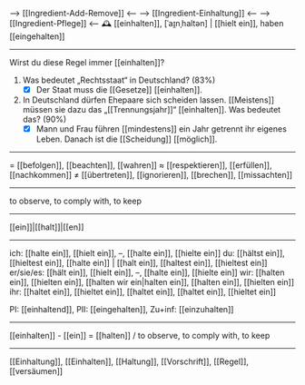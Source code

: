 --> [[Ingredient-Add-Remove]] <--
--> [[Ingredient-Einhaltung]] <--
--> [[Ingredient-Pflege]] <--
🕰️ [[einhalten]], [ˈaɪ̯nˌhaltən] | [[hielt ein]], haben [[eingehalten]]

---
Wirst du diese Regel immer [[einhalten]]?


1. Was bedeutet „Rechtsstaat“ in Deutschland? (83%)
	- [x] Der Staat muss die [[Gesetze]] [[einhalten]].

2. In Deutschland dürfen Ehepaare sich scheiden lassen. [[Meistens]] müssen sie dazu das „[[Trennungsjahr]]“ [[einhalten]]. Was bedeutet das? (90%)
	- [x] Mann und Frau führen [[mindestens]] ein Jahr getrennt ihr eigenes Leben. Danach ist die [[Scheidung]] [[möglich]].

---
= [[befolgen]], [[beachten]], [[wahren]]
≈ [[respektieren]], [[erfüllen]], [[nachkommen]]
≠ [[übertreten]], [[ignorieren]], [[brechen]], [[missachten]]

---
to observe, to comply with, to keep

---
[[ein]]|[[halt]]|[[en]]

---
ich: [[halte ein]], [[hielt ein]], –, [[halte ein]], [[hielte ein]]
du: [[hältst ein]], [[hieltest ein]], [[halte ein]] | [[halt ein]], [[haltest ein]], [[hieltest ein]]
er/sie/es: [[hält ein]], [[hielt ein]], –, [[halte ein]], [[hielte ein]]
wir: [[halten ein]], [[hielten ein]], [[halten wir ein|halten ein]], [[halten ein]], [[hielten ein]]
ihr: [[haltet ein]], [[hieltet ein]], [[haltet ein]], [[haltet ein]], [[hieltet ein]]

PI: [[einhaltend]], PII: [[eingehalten]], Zu+inf: [[einzuhalten]]

---
[[einhalten]] - [[ein]] = [[halten]] / to observe, to comply with, to keep

---
[[Einhaltung]], [[Einhalten]], [[Haltung]], [[Vorschrift]], [[Regel]], [[versäumen]]
